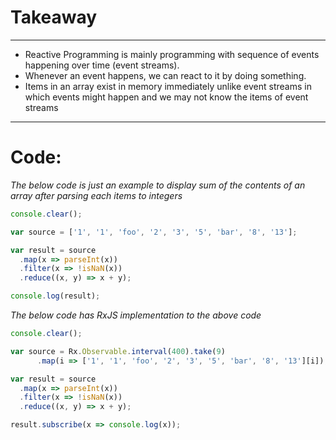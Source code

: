 # Takeaway

--------------------------------------------------------------------------------

- Reactive Programming is mainly programming with sequence of events happening over time (event streams).
- Whenever an event happens, we can react to it by doing something.
- Items in an array exist in memory immediately unlike event streams in which events might happen and we may not know the items of event streams

--------------------------------------------------------------------------------

# Code:

_The below code is just an example to display sum of the contents of an array after parsing each items to integers_

```javascript
console.clear();

var source = ['1', '1', 'foo', '2', '3', '5', 'bar', '8', '13'];

var result = source
  .map(x => parseInt(x))
  .filter(x => !isNaN(x))
  .reduce((x, y) => x + y);

console.log(result);
```

_The below code has RxJS implementation to the above code_

```javascript
console.clear();

var source = Rx.Observable.interval(400).take(9)
      .map(i => ['1', '1', 'foo', '2', '3', '5', 'bar', '8', '13'][i]);

var result = source
  .map(x => parseInt(x))
  .filter(x => !isNaN(x))
  .reduce((x, y) => x + y);

result.subscribe(x => console.log(x));
```
